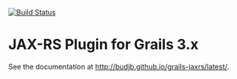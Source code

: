 [![Build Status](https://travis-ci.org/budjb/grails-jaxrs.svg?branch=grails-3.1)](https://travis-ci.org/budjb/grails-jaxrs)

# JAX-RS Plugin for Grails 3.x
See the documentation at http://budjb.github.io/grails-jaxrs/latest/.
